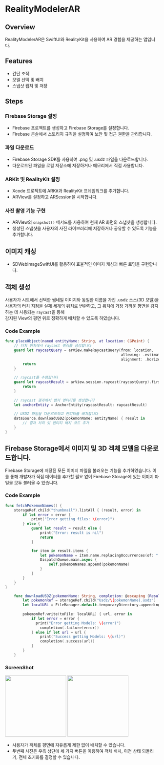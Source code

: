 # RealityModelerAR

## Overview
RealityModelerAR은 SwiftUI와 RealityKit을 사용하여 AR 경험을 제공하는 앱입니다.

## Features
- 간단 조작
- 모델 선택 및 배치
- 스냅샷 캡처 및 저장

## Steps

### Firebase Storage 설정
- Firebase 프로젝트를 생성하고 Firebase Storage를 설정합니다.
- Firebase 콘솔에서 스토리지 규칙을 설정하여 보안 및 접근 권한을 관리합니다.

### 파일 다운로드
- Firebase Storage SDK를 사용하여 .png 및 .usdz 파일을 다운로드합니다.
- 다운로드된 파일을 로컬 저장소에 저장하거나 메모리에서 직접 사용합니다.

### ARKit 및 RealityKit 설정
- Xcode 프로젝트에 ARKit과 RealityKit 프레임워크를 추가합니다.
- ARView를 설정하고 ARSession을 시작합니다.

### 사진 촬영 기능 구현
- ARView의 `snapshot()` 메서드를 사용하여 현재 AR 화면의 스냅샷을 생성합니다.
- 생성된 스냅샷을 사용자의 사진 라이브러리에 저장하거나 공유할 수 있도록 기능을 추가합니다.

## 이미지 캐싱
- SDWebImageSwiftUI를 활용하여 효율적인 이미지 캐싱과 빠른 로딩을 구현합니다.

## 객체 생성
사용자가 시트에서 선택한 썸네일 이미지와 동일한 이름을 가진 .usdz 소스(3D 모델)을 </br>
사용자의 터치 지점을 실제 세계의 위치로 변환하고, 그 위치에 가장 가까운 평면을 감지하는 데 사용되는 `raycast`을 통해 </br>
감지된 View의 평면 위로 정확하게 배치할 수 있도록 하였습니다.

### Code Example

```swift
func placeObject(named entityName: String, at location: CGPoint) {
    // 터치 위치에서 raycast 쿼리를 생성합니다
    guard let raycastQuery = arView.makeRaycastQuery(from: location,
                                                     allowing: .estimatedPlane,
                                                     alignment: .horizontal) else {
        return
    }
    
    // raycast를 수행합니다
    guard let raycastResult = arView.session.raycast(raycastQuery).first else {
        return
    }
    
    // raycast 결과에서 앵커 엔티티를 생성합니다
    let anchorEntity = AnchorEntity(raycastResult: raycastResult)
    
    // USDZ 파일을 다운로드하고 엔티티를 배치합니다
    dataSource.downloadUSDZ(pokemonName: entityName) { result in
        // 결과 처리 및 엔티티 배치 코드 추가
    }
}

```
## Firebase Storage에서 이미지 및 3D 겍체 모델을 다운로드합니다.

Firebase Storage에 저장된 모든 이미지 파일을 불러오는 기능을 추가하였습니다. 이를 통해 개발자가 직접 데이터를 추가할 필요 없이 Firebase Storage에 있는 이미지 파일을 모두 불러올 수 있습니다.

### Code Example
```swift
func fetchPokemonNames() {
    storageRef.child("thumbnail").listAll { (result, error) in
        if let error = error {
            print("Error getting files: \(error)")
        } else {
            guard let result = result else {
                print("Error: result is nil")
                return
            }

            for item in result.items {
                let pokemonName = item.name.replacingOccurrences(of: ".png", with: "")
                DispatchQueue.main.async {
                    self.pokemonNames.append(pokemonName)
                }
            }
        }
    }
}

    func downloadUSDZ(pokemonName: String, completion: @escaping (Result<URL, Error>) -> Void) {
        let pokemonRef = storageRef.child("Usdz/\(pokemonName).usdz")
        let localURL = FileManager.default.temporaryDirectory.appendingPathComponent("\(pokemonName).usdz")
        
        pokemonRef.write(toFile: localURL) { url, error in
            if let error = error {
              print("Error getting Models: \(error)")
                completion(.failure(error))
            } else if let url = url {
                print("Success getting Models: \(url)")
                completion(.success(url))
            }
        }
    }
```
### ScreenShot
<img src = "https://github.com/tv1039/RealityModelerAR/assets/62321931/1d3864de-5b82-4c98-8053-48ca6271db80" width = "200px"> 
<img src = "https://github.com/tv1039/RealityModelerAR/assets/62321931/965f4903-b9a4-4d55-8483-d1e33a0d6218" width = "200px"> 

- 사용자가 객체를 평면에 자유롭게 제한 없이 배치할 수 있습니다.
- 두번째 사진은 우측 상단에 세 가지 버튼을 이용하여 객체 배치, 이전 상태 되돌리기, 전체 초기화를 결정할 수 있습니다.




